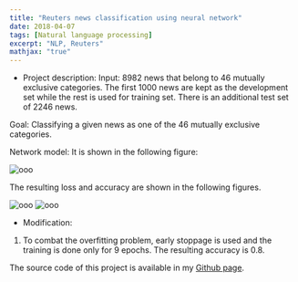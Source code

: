 ```yaml
---
title: "Reuters news classification using neural network"
date: 2018-04-07
tags: [Natural language processing]
excerpt: "NLP, Reuters"
mathjax: "true"
---
```

* Project description:
Input: 8982 news that belong to 46 mutually exclusive categories. The first 1000 news are kept as the development set while the rest is used for training set. There is an additional test set of 2246 news.     

Goal: Classifying a given news as one of the 46 mutually exclusive categories.

Network model: It is shown in the following figure:

<img src="{{ site.url }}{{ site.baseurl }}/images/Reuters/Reuters.jpg" alt="ooo">


The resulting loss and accuracy are shown in the following figures.

<img src="{{ site.url }}{{ site.baseurl }}/images/Reuters/loss.png" alt="ooo">

<img src="{{ site.url }}{{ site.baseurl }}/images/Reuters/acc.png" alt="ooo">      

* Modification:

1. To combat the overfitting problem, early stoppage is used and the training is done only for 9 epochs. The resulting accuracy is 0.8.  

The source code of this project is available in my [Github page](https://github.com/MohammadrezaAzimi/Reuters-news-classification-NN).
